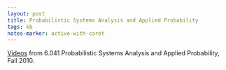 ```yaml
---
layout: post
title: Probabilistic Systems Analysis and Applied Probability
tags: kb
notes-marker: active-with-caret
---
```

[Videos](https://www.youtube.com/playlist?list=PLUl4u3cNGP61MdtwGTqZA0MreSaDybji8) from 6.041 Probabilistic Systems Analysis and Applied Probability, Fall 2010.